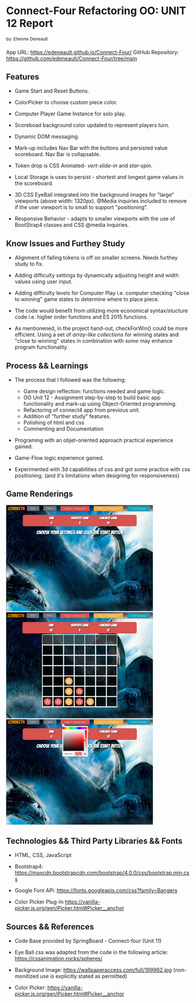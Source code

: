 # Connect-Four Refactoring OO: UNIT 12 Report
<sup>by: Etienne Deneault</sup>

App URL: https://edeneault.github.io/Connect-Four/
GitHub Repository: https://github.com/edeneault/Connect-Four/tree/main

## Features

* Game Start and Reset Buttons.

* ColorPicker to choose custom piece color.

* Computer Player Game Instance for solo play.

* Scoreboad background color updated to represent players turn.

* Dynamic DOM messaging.

* Mark-up includes Nav Bar with the buttons and persisted value scoreboard. Nav Bar is collapsable.

* Token drop is CSS Animated- *vert-slide-in* and *star-spin*.

* Local Storage is uses to persist - shortest and longest game values in the scoreboard.

* 3D CSS EyeBall integrated into the background images for "large" viewports (above width: 1320px). @Media inquiries included to remove if the user viewport is to small to support "positioning".

* Responsive Behavior - adapts to smaller viewports with the use of BootStrap4 classes and CSS @media inquiries.

## Know Issues and Furthey Study 

* Alignment of falling tokens is off on smaller screens.  Needs furthey study to fix.
* Adding difficulty settings by dynamically adjusting height and width values using user input.
* Adding difficulty levels for Computer Play i.e. computer checking "close to winning" game states to determine where to place piece.

* The code would benefit from utilizing more economical syntax/stucture code i.e. higher order functions and ES 2015 functions.
* As mentionened, in the project hand-out, checkForWin() could be more efficient.  Using a set of *array-like collections* for winning states and "close to winning" states in combination with *some* may enhance program functionality. 


## Process && Learnings

* The process that I followed was the following:
    * Game design reflection: functions needed and game logic.
    * OO Unit 12 - Assignment step-by-step to build basic app functionality and mark-up using Object-Oriented programming.
    * Refactoring of connect4 app from previous unit.
    * Addition of "further study" features.
    * Polishing of html and css
    * Commenting and Documentation

* Programing with an objet-oriented approach practical experience gained.

* Game-Flow logic experience gained.

* Experimented with 3d capabilities of css and got some practice with css positioning. (and it's limitations when designing for responsiveness)

## Game Renderings

<div >
  <img style="max-width: 400px" src="Connect4_Render_1_2.png">
  <img style="max-width: 400px" src="Connect4_Render_2_2.png">
  <img style="max-width: 400px" src="Connect4_Render_3_2.png">
</div>



## Technologies && Third Party Libraries && Fonts

* HTML, CSS, JavaScript

* Bootstrap4: https://maxcdn.bootstrapcdn.com/bootstrap/4.0.0/css/bootstrap.min.css
* Google Font APi: https://fonts.googleapis.com/css?family=Bangers
* Color Picker Plug-In https://vanilla-picker.js.org/gen/Picker.html#Picker__anchor



## Sources && References

* Code Base provided by SpringBoard - Connect-four (Unit 11)

* Eye Ball css was adapted from the code in the following article: https://cssanimation.rocks/spheres/

* Background Image: https://wallpaperaccess.com/full/199962.jpg  (non-monitized use is explicitly stated as permitted)

* Color Picker: https://vanilla-picker.js.org/gen/Picker.html#Picker__anchor